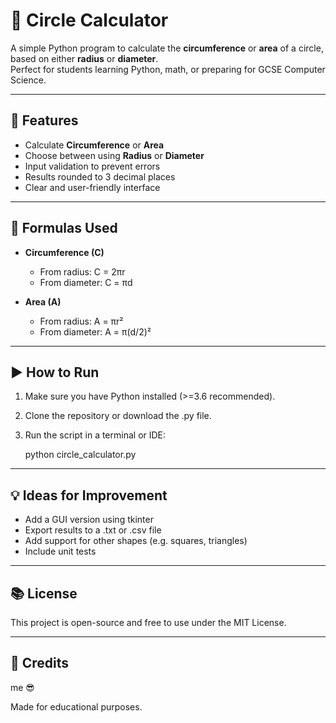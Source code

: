 # 🔵 Circle Calculator

A simple Python program to calculate the **circumference** or **area** of a circle, based on either **radius** or **diameter**.  
Perfect for students learning Python, math, or preparing for GCSE Computer Science.

---

## 📌 Features

- Calculate **Circumference** or **Area**
- Choose between using **Radius** or **Diameter**
- Input validation to prevent errors
- Results rounded to 3 decimal places
- Clear and user-friendly interface

---

## 🧮 Formulas Used

- **Circumference (C)**  
  - From radius: C = 2πr  
  - From diameter: C = πd
  
- **Area (A)**  
  - From radius: A = πr²  
  - From diameter: A = π(d/2)²

---

## ▶️ How to Run

1. Make sure you have Python installed (>=3.6 recommended).
2. Clone the repository or download the .py file.
3. Run the script in a terminal or IDE:

   python circle_calculator.py

---

## 💡 Ideas for Improvement

- Add a GUI version using tkinter
- Export results to a .txt or .csv file
- Add support for other shapes (e.g. squares, triangles)
- Include unit tests

---

## 📚 License

This project is open-source and free to use under the MIT License.

---

## 🙌 Credits

me 😎

Made for educational purposes.
